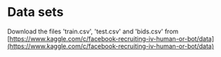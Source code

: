 # Data sets

Download the files 'train.csv', 'test.csv' and 'bids.csv' from [https://www.kaggle.com/c/facebook-recruiting-iv-human-or-bot/data](https://www.kaggle.com/c/facebook-recruiting-iv-human-or-bot/data)
